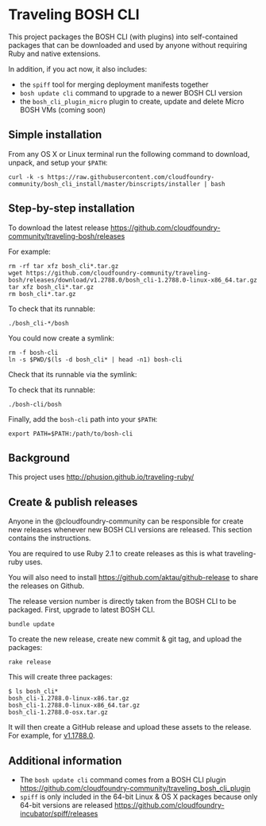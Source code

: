 Traveling BOSH CLI
==================

This project packages the BOSH CLI (with plugins) into self-contained packages that can be downloaded and used by anyone without requiring Ruby and native extensions.

In addition, if you act now, it also includes:

-	the `spiff` tool for merging deployment manifests together
-	`bosh update cli` command to upgrade to a newer BOSH CLI version
-	the `bosh_cli_plugin_micro` plugin to create, update and delete Micro BOSH VMs (coming soon)

Simple installation
-------------------

From any OS X or Linux terminal run the following command to download, unpack, and setup your `$PATH`:

```
curl -k -s https://raw.githubusercontent.com/cloudfoundry-community/bosh_cli_install/master/binscripts/installer | bash
```

Step-by-step installation
-------------------------

To download the latest release https://github.com/cloudfoundry-community/traveling-bosh/releases

For example:

```
rm -rf tar xfz bosh_cli*.tar.gz
wget https://github.com/cloudfoundry-community/traveling-bosh/releases/download/v1.2788.0/bosh_cli-1.2788.0-linux-x86_64.tar.gz
tar xfz bosh_cli*.tar.gz
rm bosh_cli*.tar.gz
```

To check that its runnable:

```
./bosh_cli-*/bosh
```

You could now create a symlink:

```
rm -f bosh-cli
ln -s $PWD/$(ls -d bosh_cli* | head -n1) bosh-cli
```

Check that its runnable via the symlink:

To check that its runnable:

```
./bosh-cli/bosh
```

Finally, add the `bosh-cli` path into your `$PATH`:

```
export PATH=$PATH:/path/to/bosh-cli
```

Background
----------

This project uses http://phusion.github.io/traveling-ruby/

Create & publish releases
-------------------------

Anyone in the @cloudfoundry-community can be responsible for create new releases whenever new BOSH CLI versions are released. This section contains the instructions.

You are required to use Ruby 2.1 to create releases as this is what traveling-ruby uses.

You will also need to install https://github.com/aktau/github-release to share the releases on Github.

The release version number is directly taken from the BOSH CLI to be packaged. First, upgrade to latest BOSH CLI.

```
bundle update
```

To create the new release, create new commit & git tag, and upload the packages:

```
rake release
```

This will create three packages:

```
$ ls bosh_cli*
bosh_cli-1.2788.0-linux-x86.tar.gz
bosh_cli-1.2788.0-linux-x86_64.tar.gz
bosh_cli-1.2788.0-osx.tar.gz
```

It will then create a GitHub release and upload these assets to the release. For example, for [v1.1788.0](https://github.com/cloudfoundry-community/traveling-bosh/releases/tag/v1.2788.0).

Additional information
----------------------

-	The `bosh update cli` command comes from a BOSH CLI plugin https://github.com/cloudfoundry-community/traveling_bosh_cli_plugin
-	`spiff` is only included in the 64-bit Linux & OS X packages because only 64-bit versions are released https://github.com/cloudfoundry-incubator/spiff/releases
